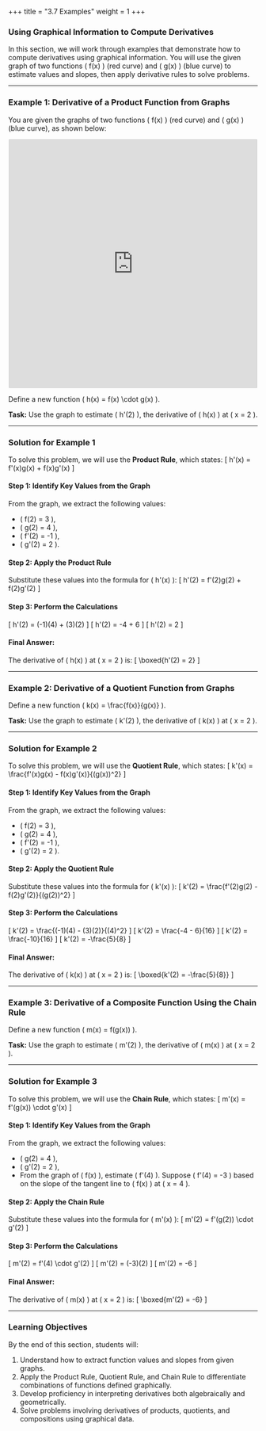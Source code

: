 +++
title = "3.7 Examples"
weight = 1
+++

### Using Graphical Information to Compute Derivatives

In this section, we will work through examples that demonstrate how to compute derivatives using graphical information. You will use the given graph of two functions \( f(x) \) (red curve) and \( g(x) \) (blue curve) to estimate values and slopes, then apply derivative rules to solve problems.

---

### Example 1: Derivative of a Product Function from Graphs

You are given the graphs of two functions \( f(x) \) (red curve) and \( g(x) \) (blue curve), as shown below:

<div style="margin: 0 auto; width: fit-content;">
<iframe src="https://www.desmos.com/calculator/x8vjr1qqoj?embed" width="500" height="500" style="border: 1px solid #ccc" frameborder=0></iframe>
</div>

Define a new function \( h(x) = f(x) \cdot g(x) \).

**Task:** Use the graph to estimate \( h'(2) \), the derivative of \( h(x) \) at \( x = 2 \).

---

### Solution for Example 1

To solve this problem, we will use the **Product Rule**, which states:
\[
h'(x) = f'(x)g(x) + f(x)g'(x)
\]

#### Step 1: Identify Key Values from the Graph
From the graph, we extract the following values:
- \( f(2) = 3 \),
- \( g(2) = 4 \),
- \( f'(2) = -1 \),
- \( g'(2) = 2 \).

#### Step 2: Apply the Product Rule
Substitute these values into the formula for \( h'(x) \):
\[
h'(2) = f'(2)g(2) + f(2)g'(2)
\]

#### Step 3: Perform the Calculations
\[
h'(2) = (-1)(4) + (3)(2)
\]
\[
h'(2) = -4 + 6
\]
\[
h'(2) = 2
\]

#### Final Answer:
The derivative of \( h(x) \) at \( x = 2 \) is:
\[
\boxed{h'(2) = 2}
\]

---

### Example 2: Derivative of a Quotient Function from Graphs

Define a new function \( k(x) = \frac{f(x)}{g(x)} \).

**Task:** Use the graph to estimate \( k'(2) \), the derivative of \( k(x) \) at \( x = 2 \).

---

### Solution for Example 2

To solve this problem, we will use the **Quotient Rule**, which states:
\[
k'(x) = \frac{f'(x)g(x) - f(x)g'(x)}{(g(x))^2}
\]

#### Step 1: Identify Key Values from the Graph
From the graph, we extract the following values:
- \( f(2) = 3 \),
- \( g(2) = 4 \),
- \( f'(2) = -1 \),
- \( g'(2) = 2 \).

#### Step 2: Apply the Quotient Rule
Substitute these values into the formula for \( k'(x) \):
\[
k'(2) = \frac{f'(2)g(2) - f(2)g'(2)}{(g(2))^2}
\]

#### Step 3: Perform the Calculations
\[
k'(2) = \frac{(-1)(4) - (3)(2)}{(4)^2}
\]
\[
k'(2) = \frac{-4 - 6}{16}
\]
\[
k'(2) = \frac{-10}{16}
\]
\[
k'(2) = -\frac{5}{8}
\]

#### Final Answer:
The derivative of \( k(x) \) at \( x = 2 \) is:
\[
\boxed{k'(2) = -\frac{5}{8}}
\]

---

### Example 3: Derivative of a Composite Function Using the Chain Rule


Define a new function \( m(x) = f(g(x)) \).

**Task:** Use the graph to estimate \( m'(2) \), the derivative of \( m(x) \) at \( x = 2 \).

---

### Solution for Example 3

To solve this problem, we will use the **Chain Rule**, which states:
\[
m'(x) = f'(g(x)) \cdot g'(x)
\]

#### Step 1: Identify Key Values from the Graph
From the graph, we extract the following values:
- \( g(2) = 4 \),
- \( g'(2) = 2 \),
- From the graph of \( f(x) \), estimate \( f'(4) \). Suppose \( f'(4) = -3 \) based on the slope of the tangent line to \( f(x) \) at \( x = 4 \).

#### Step 2: Apply the Chain Rule
Substitute these values into the formula for \( m'(x) \):
\[
m'(2) = f'(g(2)) \cdot g'(2)
\]

#### Step 3: Perform the Calculations
\[
m'(2) = f'(4) \cdot g'(2)
\]
\[
m'(2) = (-3)(2)
\]
\[
m'(2) = -6
\]

#### Final Answer:
The derivative of \( m(x) \) at \( x = 2 \) is:
\[
\boxed{m'(2) = -6}
\]

---

### Learning Objectives

By the end of this section, students will:
1. Understand how to extract function values and slopes from given graphs.
2. Apply the Product Rule, Quotient Rule, and Chain Rule to differentiate combinations of functions defined graphically.
3. Develop proficiency in interpreting derivatives both algebraically and geometrically.
4. Solve problems involving derivatives of products, quotients, and compositions using graphical data.